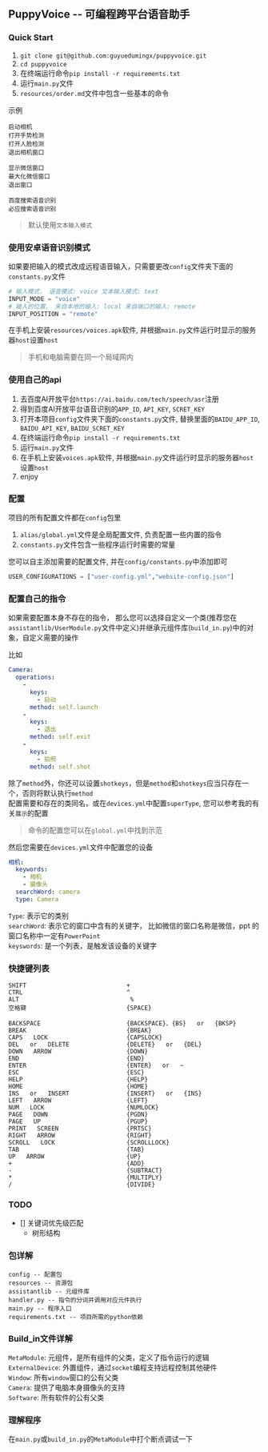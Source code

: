 ## PuppyVoice -- 可编程跨平台语音助手


### Quick Start  
1. `git clone git@github.com:guyuedumingx/puppyvoice.git`  
2. `cd puppyvoice`  
3. 在终端运行命令`pip install -r requirements.txt`
4. 运行`main.py`文件  
5. `resources/order.md`文件中包含一些基本的命令

示例
```
启动相机
打开手势检测
打开人脸检测
退出相机窗口

显示微信窗口
最大化微信窗口
退出窗口

百度搜索语音识别
必应搜索语音识别
```

> 默认使用`文本输入模式`  

### 使用安卓语音识别模式
如果要把输入的模式改成远程语音输入，只需要更改`config`文件夹下面的`constants.py`文件
```python
# 输入模式， 语音模式: voice 文本输入模式: text
INPUT_MODE = "voice"
# 输入的位置， 来自本地的输入: local 来自端口的输入: remote
INPUT_POSITION = "remote"
```
在手机上安装`resources/voices.apk`软件, 并根据`main.py`文件运行时显示的服务器`host`设置`host`  

> 手机和电脑需要在同一个局域网内

### 使用自己的api  
1. 去百度AI开放平台`https://ai.baidu.com/tech/speech/asr`注册  
2. 得到百度AI开放平台语音识别的`APP_ID`, `API_KEY`, `SCRET_KEY`
3. 打开本项目`config`文件夹下面的`constants.py`文件, 替换里面的`BAIDU_APP_ID`, `BAIDU_API_KEY`, `BAIDU_SCRET_KEY`
4. 在终端运行命令`pip install -r requirements.txt`
5. 运行`main.py`文件  
6. 在手机上安装`voices.apk`软件, 并根据`main.py`文件运行时显示的服务器`host`设置`host`  
7. enjoy

### 配置  
项目的所有配置文件都在`config`包里

1. `alias/global.yml`文件是全局配置文件, 负责配置一些内置的指令  
2. `constants.py`文件包含一些程序运行时需要的常量  

您可以自主添加需要的配置文件, 并在`config/constants.py`中添加即可  
```python  
USER_CONFIGURATIONS = ["user-config.yml","website-config.json"]
```

### 配置自己的指令  
如果需要配置本身不存在的指令， 那么您可以选择自定义一个类(推荐您在`assistantlib/UserModule.py`文件中定义)并继承元组件库(`build_in.py`)中的对象，自定义需要的操作  

比如
```yaml
Camera:
  operations:
    - 
      keys:
        - 启动
      method: self.launch
    - 
      keys:
        - 退出
      method: self.exit
    - 
      keys:
        - 拍照
      method: self.shot
```
除了`method`外，你还可以设置`shotkeys`，但是`method`和`shotkeys`应当只存在一个，否则将默认执行`method`  
配置需要和存在的类同名，或在`devices.yml`中配置`superType`, 您可以参考我的有关`展示`的配置  
> 命令的配置您可以在`global.yml`中找到示范  

然后您需要在`devices.yml`文件中配置您的设备  

```yaml
相机:
  keywords:
    - 相机
    - 摄像头
  searchWord: camera
  type: Camera
```

`Type`: 表示它的类别  
`searchWord`: 表示它的窗口中含有的关键字， 比如微信的窗口名称是微信，ppt 的窗口名称中一定有`PowerPoint`   
`keyswords`: 是一个列表，是触发该设备的关键字  


### 快捷键列表  
```
SHIFT                            +      
CTRL                             ^      
ALT                               %
空格键                            {SPACE}

BACKSPACE                        {BACKSPACE}、{BS}   or   {BKSP}      
BREAK                            {BREAK}      
CAPS   LOCK                      {CAPSLOCK}      
DEL   or   DELETE                {DELETE}   or   {DEL}      
DOWN   ARROW                     {DOWN}      
END                              {END}      
ENTER                            {ENTER}   or   ~      
ESC                              {ESC}      
HELP                             {HELP}      
HOME                             {HOME}      
INS   or   INSERT                {INSERT}   or   {INS}      
LEFT   ARROW                     {LEFT}      
NUM   LOCK                       {NUMLOCK}      
PAGE   DOWN                      {PGDN}      
PAGE   UP                        {PGUP}      
PRINT   SCREEN                   {PRTSC}      
RIGHT   ARROW                    {RIGHT}      
SCROLL   LOCK                    {SCROLLLOCK}      
TAB                              {TAB}      
UP   ARROW                       {UP}     
+                                {ADD}      
-                                {SUBTRACT}      
*                                {MULTIPLY}      
/                                {DIVIDE}
```

### TODO
- [] 关键词优先级匹配
  - 树形结构

### 包详解  
```
config -- 配置包
resources -- 资源包
assistantlib -- 元组件库
handler.py -- 指令的分词并调用对应元件执行
main.py -- 程序入口  
requirements.txt -- 项目所需的python依赖  
```

### Build_in文件详解  

`MetaModule`: 元组件，是所有组件的父类，定义了指令运行的逻辑  
`ExternalDevice`: 外置组件，通过`socket`编程支持远程控制其他硬件  
`Window`: 所有`window`窗口的公有父类  
`Camera`: 提供了电脑本身摄像头的支持  
`Software`: 所有软件的公有父类  

### 理解程序  
在`main.py`或`build_in.py`的`MetaModule`中打个断点调试一下  